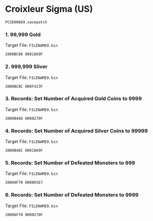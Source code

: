 #  Croixleur Sigma (US) 

`PCSE00689.savepatch`

### 1. 99,999 Gold

Target File: `FILENAME0.bin`

```
2000BC88 0001869F
```

### 2. 999,999 Sliver

Target File: `FILENAME0.bin`

```
2000BC8C 000F423F
```

### 3. Records: Set Number of Acquired Gold Coins to 9999

Target File: `FILENAME0.bin`

```
2000B468 0000270F
```

### 4. Records: Set Number of Acquired Silver Coins to 99999

Target File: `FILENAME0.bin`

```
2000B46C 0001869F
```

### 5. Records: Set Number of Defeated Monsters to 999

Target File: `FILENAME0.bin`

```
2000AF70 000003E7
```

### 6. Records: Set Number of Defeated Monsters to 9999

Target File: `FILENAME0.bin`

```
2000AF70 0000270F
```

